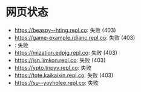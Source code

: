 # 网页状态
- https://beaspy--hting.repl.co: 失败 (403)
- https://game-example.rdianc.repl.co: 失败 (403)
- : 失败
- https://mization.edpjg.repl.co: 失败 (403)
- https://jsn.limkon.repl.co: 失败 (403)
- https://ypto.tnpyv.repl.co: 失败
- https://tote.kaikaixin.repl.co: 失败 (403)
- https://su--yoyholee.repl.co: 失败
